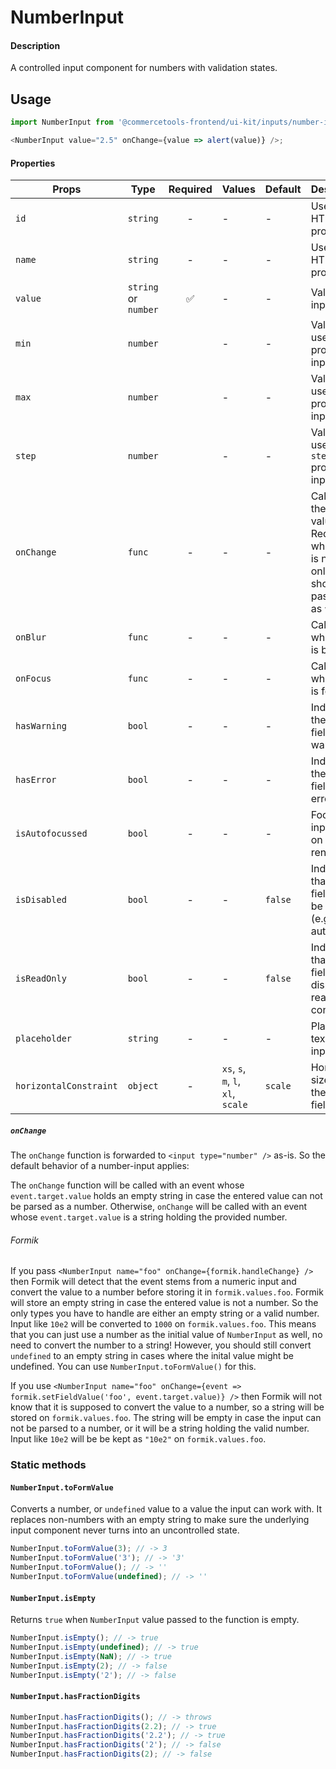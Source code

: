 # NumberInput

#### Description

A controlled input component for numbers with validation states.

## Usage

```js
import NumberInput from '@commercetools-frontend/ui-kit/inputs/number-input';

<NumberInput value="2.5" onChange={value => alert(value)} />;
```

#### Properties

| Props                  | Type                 | Required | Values                             | Default | Description                                                                                            |
| ---------------------- | -------------------- | :------: | ---------------------------------- | ------- | ------------------------------------------------------------------------------------------------------ |
| `id`                   | `string`             |    -     | -                                  | -       | Used as HTML `id` property                                                                             |
| `name`                 | `string`             |    -     | -                                  | -       | Used as HTML `name` property                                                                           |
| `value`                | `string` or `number` |    ✅    | -                                  | -       | Value of the input                                                                                     |
| `min`                  | `number`             |          | -                                  | -       | Value is used as `min` property on input field                                                         |
| `max`                  | `number`             |          | -                                  | -       | Value is used as `max` property on input field                                                         |
| `step`                 | `number`             |          | -                                  | -       | Value is used as `step` property on input field                                                        |
| `onChange`             | `func`               |    -     | -                                  | -       | Called with the new value. Required when input is not read only. Parent should pass it back as `value` |
| `onBlur`               | `func`               |    -     | -                                  | -       | Called when field is blurred                                                                           |
| `onFocus`              | `func`               |    -     | -                                  | -       | Called when field is focused                                                                           |
| `hasWarning`           | `bool`               |    -     | -                                  | -       | Indicates the input field has a warning                                                                |
| `hasError`             | `bool`               |    -     | -                                  | -       | Indicates the input field has an error                                                                 |
| `isAutofocussed`       | `bool`               |    -     | -                                  | -       | Focus the input field on initial render                                                                |
| `isDisabled`           | `bool`               |    -     | -                                  | `false` | Indicates that the field cannot be used (e.g not authorised)                                           |
| `isReadOnly`           | `bool`               |    -     | -                                  | `false` | Indicates that the field is displaying read-only content                                               |
| `placeholder`          | `string`             |    -     | -                                  | -       | Placeholder text for the input                                                                         |
| `horizontalConstraint` | `object`             |    -     | `xs`, `s`, `m`, `l`, `xl`, `scale` | `scale` | Horizontal size limit of the input fields.                                                             |

##### `onChange`

The `onChange` function is forwarded to `<input type="number" />` as-is. So the default behavior of a number-input applies:

The `onChange` function will be called with an event whose `event.target.value` holds an empty string in case the entered value can not be parsed as a number. Otherwise, `onChange` will be called with an event whose `event.target.value` is a string holding the provided number.

###### Formik

If you pass `<NumberInput name="foo" onChange={formik.handleChange} />` then Formik will detect that the event stems from a numeric input and convert the value to a number before storing it in `formik.values.foo`. Formik will store an empty string in case the entered value is not a number. So the only types you have to handle are either an empty string or a valid number. Input like `10e2` will be converted to `1000` on `formik.values.foo`. This means that you can just use a number as the initial value of `NumberInput` as well, no need to convert the number to a string! However, you should still convert `undefined` to an empty string in cases where the inital value might be undefined. You can use `NumberInput.toFormValue()` for this.

If you use `<NumberInput name="foo" onChange={event => formik.setFieldValue('foo', event.target.value)} />` then Formik will not know that it is supposed to convert the value to a number, so a string will be stored on `formik.values.foo`. The string will be empty in case the input can not be parsed to a number, or it will be a string holding the valid number. Input like `10e2` will be be kept as `"10e2"` on `formik.values.foo`.

### Static methods

#### `NumberInput.toFormValue`

Converts a number, or `undefined` value to a value the input can work with. It replaces non-numbers with an empty string to make sure the underlying input component never turns into an uncontrolled state.

```js
NumberInput.toFormValue(3); // -> 3
NumberInput.toFormValue('3'); // -> '3'
NumberInput.toFormValue(); // -> ''
NumberInput.toFormValue(undefined); // -> ''
```

#### `NumberInput.isEmpty`

Returns `true` when `NumberInput` value passed to the function is empty.

```js
NumberInput.isEmpty(); // -> true
NumberInput.isEmpty(undefined); // -> true
NumberInput.isEmpty(NaN); // -> true
NumberInput.isEmpty(2); // -> false
NumberInput.isEmpty('2'); // -> false
```

#### `NumberInput.hasFractionDigits`

```js
NumberInput.hasFractionDigits(); // -> throws
NumberInput.hasFractionDigits(2.2); // -> true
NumberInput.hasFractionDigits('2.2'); // -> true
NumberInput.hasFractionDigits('2'); // -> false
NumberInput.hasFractionDigits(2); // -> false
```
